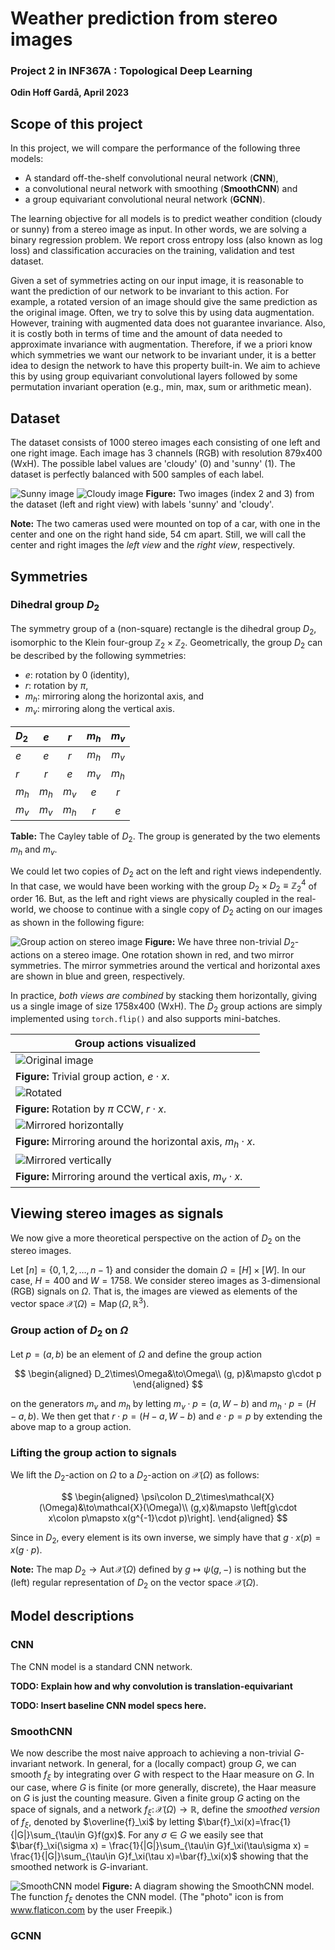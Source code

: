 # Weather prediction from stereo images
### Project 2 in INF367A : Topological Deep Learning
**Odin Hoff Gardå, April 2023**

## Scope of this project 

In this project, we will compare the performance of the following three models:
- A standard off-the-shelf convolutional neural network (**CNN**), 
- a convolutional neural network with smoothing (**SmoothCNN**) and 
- a group equivariant convolutional neural network (**GCNN**).

The learning objective for all models is to predict weather condition (cloudy or sunny) from a stereo image as input. In other words, we are solving a binary regression problem. We report cross entropy loss (also known as log loss) and classification accuracies on the training, validation and test dataset.

Given a set of symmetries acting on our input image, it is reasonable to want the prediction of our network to be invariant to this action. For example, a rotated version of an image should give the same prediction as the original image. Often, we try to solve this by using data augmentation. However, training with augmented data does not guarantee invariance. Also, it is costly both in terms of time and the amount of data needed to approximate invariance with augmentation. Therefore, if we a priori know which symmetries we want our network to be invariant under, it is a better idea to design the network to have this property built-in. We aim to achieve this by using group equivariant convolutional layers followed by some permutation invariant operation (e.g., min, max, sum or arithmetic mean).

## Dataset

The dataset consists of 1000 stereo images each consisting of one left and one right image. Each image has 3 channels (RGB) with resolution 879x400 (WxH). The possible label values are 'cloudy' (0) and 'sunny' (1). The dataset is perfectly balanced with 500 samples of each label.

![Sunny image](figs/image_2.png)
![Cloudy image](figs/image_3.png)
**Figure:** Two images (index 2 and 3) from the dataset (left and right view) with labels 'sunny' and 'cloudy'.

**Note:** The two cameras used were mounted on top of a car, with one in the center and one on the right hand side, 54 cm apart. Still, we will call the center and right images the *left view* and the *right view*, respectively.

## Symmetries

### Dihedral group $D_2$

The symmetry group of a (non-square) rectangle is the dihedral group $D_2$, isomorphic to the Klein four-group $\mathbb{Z}_2\times\mathbb{Z}_2$. Geometrically, the group $D_2$ can be described by the following symmetries:
- $e$: rotation by 0 (identity),
- $r$: rotation by $\pi$,
- $m_h$: mirroring along the horizontal axis, and
- $m_v$: mirroring along the vertical axis.


|$D_2$|$e$|$r$|$m_h$|$m_v$|
|:---|:---:|:---:|:---:|:---:|
|$e$|$e$|$r$|$m_h$|$m_v$|
|$r$|$r$|$e$|$m_v$|$m_h$|
|$m_h$|$m_h$|$m_v$|$e$|$r$|
|$m_v$|$m_v$|$m_h$|$r$|$e$|

**Table:** The Cayley table of $D_2$. The group is generated by the two elements $m_h$ and $m_v$.

We could let two copies of $D_2$ act on the left and right views independently. In that case, we would have been working with the group $D_2\times D_2\equiv \mathbb{Z}_2^4$ of order $16$. But, as the left and right views are physically coupled in the real-world, we choose to continue with a single copy of $D_2$ acting on our images as shown in the following figure:

![Group action on stereo image](./docs/symmetry_group.png)
**Figure:** We have three non-trivial $D_2$-actions on a stereo image. One rotation shown in red, and two mirror symmetries. The mirror symmetries around the vertical and horizontal axes are shown in blue and green, respectively.

In practice, *both views are combined* by stacking them horizontally, giving us a single image of size 1758x400 (WxH). The $D_2$ group actions are simply implemented using `torch.flip()` and also supports mini-batches.

|Group actions visualized|
|---|
|![Original image](figs/original.png)|
|**Figure:** Trivial group action, $e\cdot x$.|
|![Rotated](figs/rotated.png)|
|**Figure:** Rotation by $\pi$ CCW, $r\cdot x$.|
|![Mirrored horizontally](figs/mirrored_horizontal.png)|
|**Figure:** Mirroring around the horizontal axis, $m_h\cdot x$.|
|![Mirrored vertically](figs/mirrored_vertical.png)|
|**Figure:** Mirroring around the vertical axis, $m_v\cdot x$.|

## Viewing stereo images as signals
We now give a more theoretical perspective on the action of $D_2$ on the stereo images. 

Let $[n]=\lbrace 0,1,2,\ldots,n-1\rbrace$ and consider the domain $\Omega = [H]\times [W]$. In our case, $H=400$ and $W=1758$. We consider stereo images as 3-dimensional (RGB) signals on $\Omega$. That is, the images are viewed as elements of the vector space $\mathcal{X}(\Omega) = \operatorname{Map}(\Omega, \mathbb{R}^3)$.

### Group action of $D_2$ on $\Omega$
Let $p=(a,b)$ be an element of $\Omega$ and define the group action

$$
\begin{aligned}
D_2\times\Omega&\to\Omega\\
(g, p)&\mapsto g\cdot p
\end{aligned}
$$

on the generators $m_v$ and $m_h$ by letting $m_v\cdot p = (a,W-b)$ and $m_h\cdot p = (H-a, b)$. We then get that $r\cdot p = (H-a,W-b)$ and $e\cdot p = p$ by extending the above map to a group action.

### Lifting the group action to signals
We lift the $D_2$-action on $\Omega$ to a $D_2$-action on $\mathcal{X}(\Omega)$ as follows:

$$
\begin{aligned}
\psi\colon D_2\times\mathcal{X}(\Omega)&\to\mathcal{X}(\Omega)\\
(g,x)&\mapsto \left[g\cdot x\colon p\mapsto x(g^{-1}\cdot p)\right].
\end{aligned}
$$

Since in $D_2$, every element is its own inverse, we simply have that $g\cdot x(p)=x(g\cdot p)$. 

**Note:** The map $D_2\to\operatorname{Aut} \mathcal{X}(\Omega)$ defined by $g\mapsto \psi(g, -)$ is nothing but the (left) regular representation of $D_2$ on the vector space $\mathcal{X}(\Omega)$.

## Model descriptions

### CNN

The CNN model is a standard CNN network.

**TODO: Explain how and why convolution is translation-equivariant**

**TODO: Insert baseline CNN model specs here.**

### SmoothCNN

We now describe the most naive approach to achieving a non-trivial $G$-invariant network. In general, for a (locally compact) group $G$, we can smooth $f_\xi$ by integrating over $G$ with respect to the Haar measure on $G$. In our case, where $G$ is finite (or more generally, discrete), the Haar measure on $G$ is just the counting measure. Given a finite group $G$ acting on the space of signals, and a network $f_\xi\colon\mathcal{X}(\Omega)\to\mathbb{R}$, define the *smoothed version* of $f_\xi$, denoted by $\overline{f}_\xi$ by letting $\bar{f}_\xi(x)=\frac{1}{|G|}\sum_{\tau\in G}f(gx)$. For any $\sigma\in G$ we easily see that $\bar{f}_\xi(\sigma x) = \frac{1}{|G|}\sum_{\tau\in G}f_\xi(\tau\sigma x) = \frac{1}{|G|}\sum_{\tau\in G}f_\xi(\tau x)=\bar{f}_\xi(x)$ showing that the smoothed network is $G$-invariant.

![SmoothCNN model](docs/smoothed_cnn_diagram.png)
**Figure:** A diagram showing the SmoothCNN model. The function $f_\xi$ denotes the CNN model. (The "photo" icon is from www.flaticon.com by the user Freepik.)

### GCNN

<TODO>
